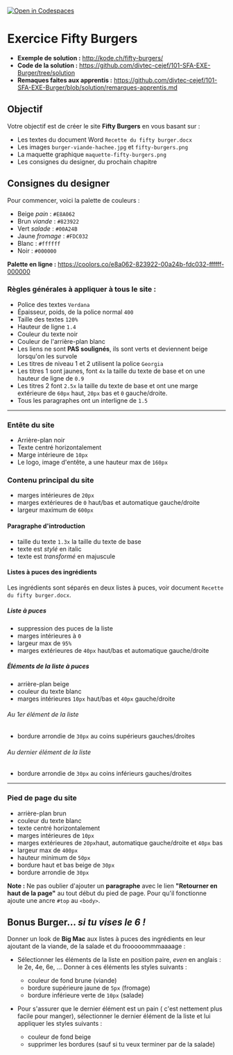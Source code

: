 [![Open in Codespaces](https://classroom.github.com/assets/launch-codespace-2972f46106e565e64193e422d61a12cf1da4916b45550586e14ef0a7c637dd04.svg)](https://classroom.github.com/open-in-codespaces?assignment_repo_id=17310755)
# Exercice Fifty Burgers

  * **Exemple de solution :** http://kode.ch/fifty-burgers/
  * **Code de la solution :** https://github.com/divtec-cejef/101-SFA-EXE-Burger/tree/solution
  * **Remaques faites aux apprentis :** https://github.com/divtec-cejef/101-SFA-EXE-Burger/blob/solution/remarques-apprentis.md


## Objectif
Votre objectif est de créer le site **Fifty Burgers** 
en vous basant sur :

* Les textes du document Word `Recette du fifty burger.docx`
* Les images `burger-viande-hachee.jpg` et `fifty-burgers.png`
* La maquette graphique `maquette-fifty-burgers.png`
* Les consignes du designer, du prochain chapitre

## Consignes du designer
Pour commencer, voici la palette de couleurs :

* Beige _pain_ : `#E8A062`
* Brun _viande_ : `#823922`
* Vert _salade_ : `#00A24B`
* Jaune _fromage_ : `#FDC032`
* Blanc : `#ffffff`
* Noir : `#000000`

**Palette en ligne :** https://coolors.co/e8a062-823922-00a24b-fdc032-ffffff-000000

### Règles générales à appliquer à tous le site :
* Police des textes `Verdana`
* Épaisseur, poids, de la police normal `400`
* Taille des textes `120%`
* Hauteur de ligne `1.4`
* Couleur du texte noir
* Couleur de l'arrière-plan blanc
* Les liens ne sont **PAS soulignés**,
  ils sont verts et deviennent beige lorsqu'on les survole
* Les titres de niveau 1 et 2 utilisent la police `Georgia`
* Les titres 1 sont jaunes, font `4x` la taille du texte de base
  et on une hauteur de ligne de `0.9`
* Les titres 2 font `2.5x` la taille du texte de base
  et ont une marge extérieure de
  `60px` haut,
  `20px` bas et
  `0` gauche/droite. 
* Tous les paragraphes ont un interligne de `1.5`

---
### Entête du site
* Arrière-plan noir
* Texte centré horizontalement
* Marge intérieure de `10px`
* Le logo, image d'entête, a une hauteur max de `160px`

### Contenu principal du site
* marges intérieures de `20px`
* marges extérieures de `0` haut/bas
  et automatique gauche/droite
* largeur maximum de `600px`

#### Paragraphe d'introduction
* taille du texte `1.3x` la taille du texte de base
* texte est _stylé_ en italic
* texte est _transformé_ en majuscule

#### Listes à puces des ingrédients
Les ingrédients sont séparés en deux listes à puces,
voir document `Recette du fifty burger.docx`.

##### Liste à puces
* suppression des puces de la liste
* marges intérieures à `0`
* largeur max de `95%`
* marges extérieures de `40px` haut/bas et
  automatique gauche/droite

##### Éléments de la liste à puces
* arrière-plan beige
* couleur du texte blanc
* marges intérieures `10px` haut/bas et `40px` gauche/droite

###### Au 1er élément de la liste
* bordure arrondie de `30px` au coins supérieurs gauches/droites

###### Au dernier élément de la liste
* bordure arrondie de `30px` au coins inférieurs gauches/droites

---
### Pied de page du site
* arrière-plan brun
* couleur du texte blanc
* texte centré horizontalement
* marges intérieures de `10px`
* marges extérieures de
  `20px`haut,
  automatique gauche/droite et
  `40px` bas
* largeur max de `400px`
* hauteur minimum de `50px`
* bordure haut et bas beige de `30px`
* bordure arrondie de `30px`

**Note :** Ne pas oublier d'ajouter un **paragraphe** avec le lien **"Retourner en haut de la page"**
au tout début du pied de page. Pour qu'il fonctionne ajoute une ancre `#top` au `<body>`.

## Bonus Burger... _si tu vises le 6 !_

Donner un look de **Big Mac** aux listes à puces des ingrédients
en leur ajoutant de la viande, de la salade et du frooooommmaaaage :

* Sélectionner les éléments de la liste
  en position paire, _even_ en anglais : le 2e, 4e, 6e, ... 
  Donner à ces éléments les styles suivants :
  * couleur de fond brune (viande)
  * bordure supérieure jaune de `5px` (fromage)
  * bordure inférieure verte de `10px` (salade)
  
* Pour s'assurer que le dernier élément est un pain
  ( c'est nettement plus facile pour manger),
  sélectionner le dernier élément de la liste
  et lui appliquer les styles suivants :
  * couleur de fond beige
  * supprimer les bordures (sauf si tu veux terminer par de la salade)
  

